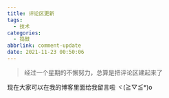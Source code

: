 ```yaml
---
title: 评论区更新
tags:
  - 技术
categories:
  - 捣鼓
abbrlink: comment-update
date: 2021-11-23 00:50:06
---
```


> 经过一个星期的不懈努力，总算是把评论区建起来了

现在大家可以在我的博客里面给我留言啦 ヾ(≧▽≦*)o
